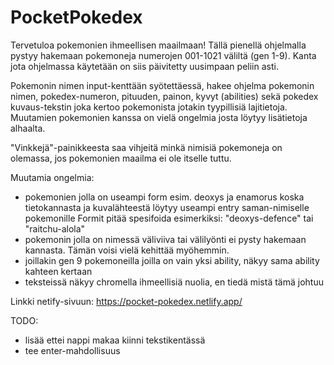 # PocketPokedex

Tervetuloa pokemonien ihmeellisen maailmaan!
Tällä pienellä ohjelmalla pystyy hakemaan pokemoneja numerojen 001-1021 väliltä (gen 1-9). Kanta jota ohjelmassa käytetään on siis päivitetty uusimpaan peliin 
asti.

Pokemonin nimen input-kenttään syötettäessä, hakee ohjelma pokemonin nimen, pokedex-numeron, pituuden, painon, kyvyt (abilities) sekä 
pokedex kuvaus-tekstin joka kertoo pokemonista jotakin tyypillisiä lajitietoja.
Muutamien pokemonien kanssa on vielä ongelmia josta löytyy lisätietoja alhaalta.

"Vinkkejä"-painikkeesta saa vihjeitä minkä nimisiä pokemoneja on olemassa, jos pokemonien maailma ei ole itselle tuttu.

Muutamia ongelmia:

- pokemonien jolla on useampi form esim. deoxys ja enamorus koska tietokannasta ja kuvalähteestä löytyy useampi entry saman-nimiselle pokemonille
Formit pitää spesifoida esimerkiksi: "deoxys-defence" tai "raitchu-alola"
- pokemonin jolla on nimessä väliviiva tai välilyönti ei pysty hakemaan kannasta. Tämän voisi vielä kehittää myöhemmin.
- joillakin gen 9 pokemoneilla joilla on vain yksi ability, näkyy sama ability kahteen kertaan
- teksteissä näkyy chromella ihmeellisiä nuolia, en tiedä mistä tämä johtuu

Linkki netify-sivuun:
https://pocket-pokedex.netlify.app/



TODO:

- lisää ettei nappi makaa kiinni tekstikentässä
- tee enter-mahdollisuus
